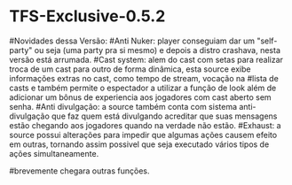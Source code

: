 # TFS-Exclusive-0.5.2
#Novidades dessa Versão:
#Anti Nuker: player conseguiam dar um "self-party" ou seja (uma party pra si mesmo) e depois a distro crashava, nesta versão está arrumada.
#Cast system: alem do cast com setas para realizar troca de um cast para outro de forma dinâmica, esta source exibe informações extras no cast, como tempo de stream, vocação na #lista de casts e também permite o espectador a utilizar a função de look além de adicionar um bônus de experiencia aos jogadores com cast aberto sem senha.
#Anti divulgação: a source também conta com sistema anti-divulgação que faz quem está divulgando acreditar que suas mensagens estão chegando aos jogadores quando na verdade não estão.
#Exhaust: a source possui alterações para impedir que algumas ações causem efeito em outras, tornando assim possivel que seja executado vários tipos de ações simultaneamente.

#brevemente chegara outras funções.
